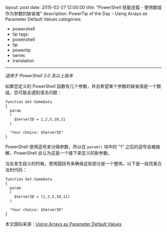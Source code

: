 layout: post
date: 2015-02-27 12:00:00
title: "PowerShell 技能连载 - 使用数组作为参数的缺省值"
description: PowerTip of the Day - Using Arrays as Parameter Default Values
categories:
- powershell
- tip
tags:
- powershell
- tip
- powertip
- series
- translation
---
_适用于 PowerShell 3.0 及以上版本_

如果您定义的 PowerShell 函数有几个参数，并且希望某个参数的缺省值是一个数组，您可能会遇到语法问题：

    function Get-SomeData
    {
      param
      (
        $ServerID = 1,2,5,10,11
      )
    
      "Your choice: $ServerID"
    }

PowerShell 使用逗号来分隔参数，所以在 `param()` 块中的 "1" 之后的逗号会被曲解，PowerShell 会认为这是一个接下来定义的新参数。

当会发生歧义的时候，使用圆括号来确保这些部分是一个整体。以下是一段完美合法的代码：

    function Get-SomeData
    {
      param
      (
        $ServerID = (1,2,5,10,11)
      )
    
      "Your choice: $ServerID"
    }

<!--more-->
本文国际来源：[Using Arrays as Parameter Default Values](http://community.idera.com/powershell/powertips/b/tips/posts/using-arrays-as-parameter-default-values)
